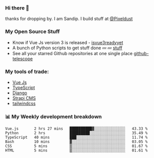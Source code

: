 ### Hi there 👋

thanks for dropping by.
I am Sandip. I build stuff at [@Pixeldust](github.com/pixeldust-in/)

###  **My Open Source Stuff**

 - Know if Vue Js version 3 is released -  [isvue3readyyet](https://github.com/sandiprb/isvue3readyyet)
 - A bunch of Python scripts to get stuff done 💤 💤 [stuff](https://github.com/sandiprb/stuff)
 - See all your starred Github repositories at one single place [github-telescope](https://github.com/sandiprb/github-telescope)



###  **My tools of trade:**
 - [Vue Js](https://github.com/vuejs/vue/)
 - [TypeScript](https://github.com/microsoft/TypeScript)
 - [Django](github.com/django/django)
 - [Strapi CMS](github.com/strapi/strapi)
 - [tailwindcss](https://github.com/tailwindlabs/tailwindcss)


###  📊 **My Weekly development breakdown**
<!--START_SECTION:waka-->

```text
Vue.js       2 hrs 27 mins   ██████████▓░░░░░░░░░░░░░░   43.33 %
Python       2 hrs           █████████░░░░░░░░░░░░░░░░   35.49 %
TypeScript   40 mins         ███░░░░░░░░░░░░░░░░░░░░░░   11.74 %
Bash         10 mins         ▓░░░░░░░░░░░░░░░░░░░░░░░░   03.05 %
CSS          5 mins          ▒░░░░░░░░░░░░░░░░░░░░░░░░   01.67 %
HTML         5 mins          ▒░░░░░░░░░░░░░░░░░░░░░░░░   01.61 %
```

<!--END_SECTION:waka-->
